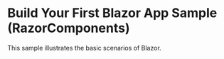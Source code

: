 # Build Your First Blazor App Sample (RazorComponents)

This sample illustrates the basic scenarios of Blazor.
